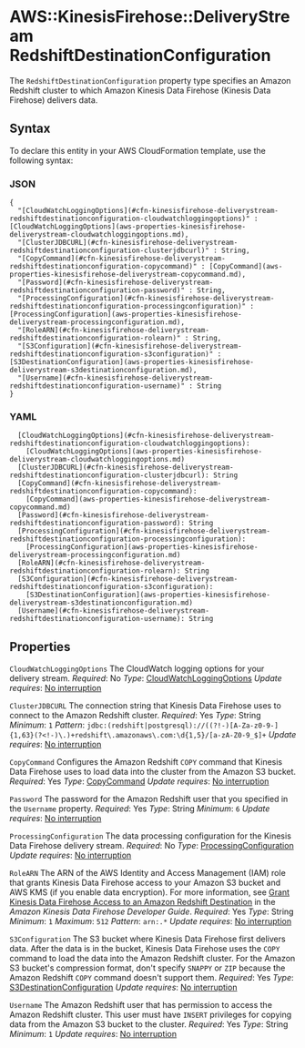 # AWS::KinesisFirehose::DeliveryStream RedshiftDestinationConfiguration<a name="aws-properties-kinesisfirehose-deliverystream-redshiftdestinationconfiguration"></a>

The `RedshiftDestinationConfiguration` property type specifies an Amazon Redshift cluster to which Amazon Kinesis Data Firehose \(Kinesis Data Firehose\) delivers data\.

## Syntax<a name="aws-properties-kinesisfirehose-deliverystream-redshiftdestinationconfiguration-syntax"></a>

To declare this entity in your AWS CloudFormation template, use the following syntax:

### JSON<a name="aws-properties-kinesisfirehose-deliverystream-redshiftdestinationconfiguration-syntax.json"></a>

```
{
  "[CloudWatchLoggingOptions](#cfn-kinesisfirehose-deliverystream-redshiftdestinationconfiguration-cloudwatchloggingoptions)" : [CloudWatchLoggingOptions](aws-properties-kinesisfirehose-deliverystream-cloudwatchloggingoptions.md),
  "[ClusterJDBCURL](#cfn-kinesisfirehose-deliverystream-redshiftdestinationconfiguration-clusterjdbcurl)" : String,
  "[CopyCommand](#cfn-kinesisfirehose-deliverystream-redshiftdestinationconfiguration-copycommand)" : [CopyCommand](aws-properties-kinesisfirehose-deliverystream-copycommand.md),
  "[Password](#cfn-kinesisfirehose-deliverystream-redshiftdestinationconfiguration-password)" : String,
  "[ProcessingConfiguration](#cfn-kinesisfirehose-deliverystream-redshiftdestinationconfiguration-processingconfiguration)" : [ProcessingConfiguration](aws-properties-kinesisfirehose-deliverystream-processingconfiguration.md),
  "[RoleARN](#cfn-kinesisfirehose-deliverystream-redshiftdestinationconfiguration-rolearn)" : String,
  "[S3Configuration](#cfn-kinesisfirehose-deliverystream-redshiftdestinationconfiguration-s3configuration)" : [S3DestinationConfiguration](aws-properties-kinesisfirehose-deliverystream-s3destinationconfiguration.md),
  "[Username](#cfn-kinesisfirehose-deliverystream-redshiftdestinationconfiguration-username)" : String
}
```

### YAML<a name="aws-properties-kinesisfirehose-deliverystream-redshiftdestinationconfiguration-syntax.yaml"></a>

```
  [CloudWatchLoggingOptions](#cfn-kinesisfirehose-deliverystream-redshiftdestinationconfiguration-cloudwatchloggingoptions):
    [CloudWatchLoggingOptions](aws-properties-kinesisfirehose-deliverystream-cloudwatchloggingoptions.md)
  [ClusterJDBCURL](#cfn-kinesisfirehose-deliverystream-redshiftdestinationconfiguration-clusterjdbcurl): String
  [CopyCommand](#cfn-kinesisfirehose-deliverystream-redshiftdestinationconfiguration-copycommand):
    [CopyCommand](aws-properties-kinesisfirehose-deliverystream-copycommand.md)
  [Password](#cfn-kinesisfirehose-deliverystream-redshiftdestinationconfiguration-password): String
  [ProcessingConfiguration](#cfn-kinesisfirehose-deliverystream-redshiftdestinationconfiguration-processingconfiguration):
    [ProcessingConfiguration](aws-properties-kinesisfirehose-deliverystream-processingconfiguration.md)
  [RoleARN](#cfn-kinesisfirehose-deliverystream-redshiftdestinationconfiguration-rolearn): String
  [S3Configuration](#cfn-kinesisfirehose-deliverystream-redshiftdestinationconfiguration-s3configuration):
    [S3DestinationConfiguration](aws-properties-kinesisfirehose-deliverystream-s3destinationconfiguration.md)
  [Username](#cfn-kinesisfirehose-deliverystream-redshiftdestinationconfiguration-username): String
```

## Properties<a name="aws-properties-kinesisfirehose-deliverystream-redshiftdestinationconfiguration-properties"></a>

`CloudWatchLoggingOptions`  <a name="cfn-kinesisfirehose-deliverystream-redshiftdestinationconfiguration-cloudwatchloggingoptions"></a>
The CloudWatch logging options for your delivery stream\.
*Required*: No
*Type*: [CloudWatchLoggingOptions](aws-properties-kinesisfirehose-deliverystream-cloudwatchloggingoptions.md)
*Update requires*: [No interruption](https://docs.aws.amazon.com/AWSCloudFormation/latest/UserGuide/using-cfn-updating-stacks-update-behaviors.html#update-no-interrupt)

`ClusterJDBCURL`  <a name="cfn-kinesisfirehose-deliverystream-redshiftdestinationconfiguration-clusterjdbcurl"></a>
The connection string that Kinesis Data Firehose uses to connect to the Amazon Redshift cluster\.
*Required*: Yes
*Type*: String
*Minimum*: `1`
*Pattern*: `jdbc:(redshift|postgresql)://((?!-)[A-Za-z0-9-]{1,63}(?<!-)\.)+redshift\.amazonaws\.com:\d{1,5}/[a-zA-Z0-9_$]+`
*Update requires*: [No interruption](https://docs.aws.amazon.com/AWSCloudFormation/latest/UserGuide/using-cfn-updating-stacks-update-behaviors.html#update-no-interrupt)

`CopyCommand`  <a name="cfn-kinesisfirehose-deliverystream-redshiftdestinationconfiguration-copycommand"></a>
Configures the Amazon Redshift `COPY` command that Kinesis Data Firehose uses to load data into the cluster from the Amazon S3 bucket\.
*Required*: Yes
*Type*: [CopyCommand](aws-properties-kinesisfirehose-deliverystream-copycommand.md)
*Update requires*: [No interruption](https://docs.aws.amazon.com/AWSCloudFormation/latest/UserGuide/using-cfn-updating-stacks-update-behaviors.html#update-no-interrupt)

`Password`  <a name="cfn-kinesisfirehose-deliverystream-redshiftdestinationconfiguration-password"></a>
The password for the Amazon Redshift user that you specified in the `Username` property\.
*Required*: Yes
*Type*: String
*Minimum*: `6`
*Update requires*: [No interruption](https://docs.aws.amazon.com/AWSCloudFormation/latest/UserGuide/using-cfn-updating-stacks-update-behaviors.html#update-no-interrupt)

`ProcessingConfiguration`  <a name="cfn-kinesisfirehose-deliverystream-redshiftdestinationconfiguration-processingconfiguration"></a>
The data processing configuration for the Kinesis Data Firehose delivery stream\.
*Required*: No
*Type*: [ProcessingConfiguration](aws-properties-kinesisfirehose-deliverystream-processingconfiguration.md)
*Update requires*: [No interruption](https://docs.aws.amazon.com/AWSCloudFormation/latest/UserGuide/using-cfn-updating-stacks-update-behaviors.html#update-no-interrupt)

`RoleARN`  <a name="cfn-kinesisfirehose-deliverystream-redshiftdestinationconfiguration-rolearn"></a>
The ARN of the AWS Identity and Access Management \(IAM\) role that grants Kinesis Data Firehose access to your Amazon S3 bucket and AWS KMS \(if you enable data encryption\)\. For more information, see [Grant Kinesis Data Firehose Access to an Amazon Redshift Destination](https://docs.aws.amazon.com/firehose/latest/dev/controlling-access.html#using-iam-rs) in the *Amazon Kinesis Data Firehose Developer Guide*\.
*Required*: Yes
*Type*: String
*Minimum*: `1`
*Maximum*: `512`
*Pattern*: `arn:.*`
*Update requires*: [No interruption](https://docs.aws.amazon.com/AWSCloudFormation/latest/UserGuide/using-cfn-updating-stacks-update-behaviors.html#update-no-interrupt)

`S3Configuration`  <a name="cfn-kinesisfirehose-deliverystream-redshiftdestinationconfiguration-s3configuration"></a>
The S3 bucket where Kinesis Data Firehose first delivers data\. After the data is in the bucket, Kinesis Data Firehose uses the `COPY` command to load the data into the Amazon Redshift cluster\. For the Amazon S3 bucket's compression format, don't specify `SNAPPY` or `ZIP` because the Amazon Redshift `COPY` command doesn't support them\.
*Required*: Yes
*Type*: [S3DestinationConfiguration](aws-properties-kinesisfirehose-deliverystream-s3destinationconfiguration.md)
*Update requires*: [No interruption](https://docs.aws.amazon.com/AWSCloudFormation/latest/UserGuide/using-cfn-updating-stacks-update-behaviors.html#update-no-interrupt)

`Username`  <a name="cfn-kinesisfirehose-deliverystream-redshiftdestinationconfiguration-username"></a>
The Amazon Redshift user that has permission to access the Amazon Redshift cluster\. This user must have `INSERT` privileges for copying data from the Amazon S3 bucket to the cluster\.
*Required*: Yes
*Type*: String
*Minimum*: `1`
*Update requires*: [No interruption](https://docs.aws.amazon.com/AWSCloudFormation/latest/UserGuide/using-cfn-updating-stacks-update-behaviors.html#update-no-interrupt)
